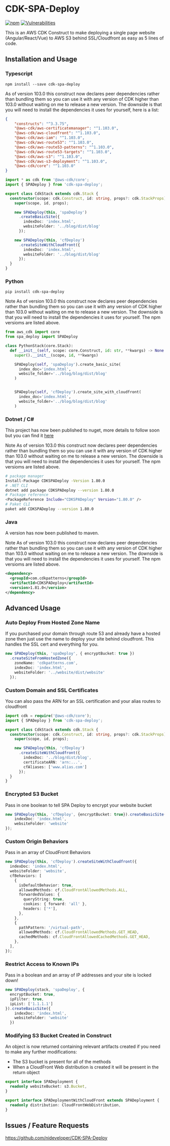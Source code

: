 # CDK-SPA-Deploy
[![npm](https://img.shields.io/npm/dt/cdk-spa-deploy)](https://www.npmjs.com/package/cdk-spa-deploy)
[![Vulnerabilities](https://img.shields.io/snyk/vulnerabilities/npm/cdk-spa-deploy)](https://www.npmjs.com/package/cdk-spa-deploy)

This is an AWS CDK Construct to make deploying a single page website (Angular/React/Vue) to AWS S3 behind SSL/Cloudfront as easy as 5 lines of code.


## Installation and Usage

### Typescript

```console
npm install --save cdk-spa-deploy
```

As of version 103.0 this construct now declares peer dependencies rather than bundling them so you can use it with any version of CDK higher than 103.0 without waiting on me to release a new version. The downside is that you will need to install the dependencies it uses for yourself, here is a list:
```json
{
    "constructs": "^3.3.75",
    "@aws-cdk/aws-certificatemanager": "^1.103.0",
    "@aws-cdk/aws-cloudfront": "^1.103.0",
    "@aws-cdk/aws-iam": "^1.103.0",
    "@aws-cdk/aws-route53": "^1.103.0",
    "@aws-cdk/aws-route53-patterns": "^1.103.0",
    "@aws-cdk/aws-route53-targets": "^1.103.0",
    "@aws-cdk/aws-s3": "^1.103.0",
    "@aws-cdk/aws-s3-deployment": "^1.103.0",
    "@aws-cdk/core": "^1.103.0"
}
```

```typescript
import * as cdk from '@aws-cdk/core';
import { SPADeploy } from 'cdk-spa-deploy';

export class CdkStack extends cdk.Stack {
  constructor(scope: cdk.Construct, id: string, props?: cdk.StackProps) {
    super(scope, id, props);

    new SPADeploy(this, 'spaDeploy')
      .createBasicSite({
        indexDoc: 'index.html',
        websiteFolder: '../blog/dist/blog'
      });

    new SPADeploy(this, 'cfDeploy')
      .createSiteWithCloudfront({
        indexDoc: 'index.html',
        websiteFolder: '../blog/dist/blog'
      });
  }
}

```

### Python
```console
pip install cdk-spa-deploy
```

Note As of version 103.0 this construct now declares peer dependencies rather than bundling them so you can use it with any version of CDK higher than 103.0 without waiting on me to release a new version. The downside is that you will need to install the dependencies it uses for yourself. The npm versioms are listed above.

```python
from aws_cdk import core
from spa_deploy import SPADeploy

class PythonStack(core.Stack):
  def __init__(self, scope: core.Construct, id: str, **kwargs) -> None:
    super().__init__(scope, id, **kwargs)

    SPADeploy(self, 'spaDeploy').create_basic_site(
      index_doc='index.html',
      website_folder='../blog/blog/dist/blog'
    )


    SPADeploy(self, 'cfDeploy').create_site_with_cloudfront(
      index_doc='index.html',
      website_folder='../blog/blog/dist/blog'
    )
```

### Dotnet / C#

This project has now been published to nuget, more details to follow soon but you can find it [here](https://www.nuget.org/packages/CDKSPADeploy/1.80.0)

Note As of version 103.0 this construct now declares peer dependencies rather than bundling them so you can use it with any version of CDK higher than 103.0 without waiting on me to release a new version. The downside is that you will need to install the dependencies it uses for yourself. The npm versioms are listed above.

```bash
# package manager
Install-Package CDKSPADeploy -Version 1.80.0
# .NET CLI
dotnet add package CDKSPADeploy --version 1.80.0
# Package reference
<PackageReference Include="CDKSPADeploy" Version="1.80.0" />
# Paket CLI
paket add CDKSPADeploy --version 1.80.0
```

### Java

A version has now been published to maven.

Note As of version 103.0 this construct now declares peer dependencies rather than bundling them so you can use it with any version of CDK higher than 103.0 without waiting on me to release a new version. The downside is that you will need to install the dependencies it uses for yourself. The npm versioms are listed above.

```xml
<dependency>
  <groupId>com.cdkpatterns</groupId>
  <artifactId>CDKSPADeploy</artifactId>
  <version>1.81.0</version>
</dependency>
```

## Advanced Usage

### Auto Deploy From Hosted Zone Name

If you purchased your domain through route 53 and already have a hosted zone then just use the name to deploy your site behind cloudfront. This handles the SSL cert and everything for you.

```typescript
new SPADeploy(this, 'spaDeploy', { encryptBucket: true })
  .createSiteFromHostedZone({
    zoneName: 'cdkpatterns.com',
    indexDoc: 'index.html',
    websiteFolder: '../website/dist/website'
  });

```

### Custom Domain and SSL Certificates

You can also pass the ARN for an SSL certification and your alias routes to cloudfront

```typescript
import cdk = require('@aws-cdk/core');
import { SPADeploy } from 'cdk-spa-deploy';

export class CdkStack extends cdk.Stack {
  constructor(scope: cdk.Construct, id: string, props?: cdk.StackProps) {
    super(scope, id, props);

    new SPADeploy(this, 'cfDeploy')
      .createSiteWithCloudfront({
        indexDoc: '../blog/dist/blog',
        certificateARN: 'arn:...',
        cfAliases: ['www.alias.com']
      });
  }  
}

```

### Encrypted S3 Bucket

Pass in one boolean to tell SPA Deploy to encrypt your website bucket

```typescript
new SPADeploy(this, 'cfDeploy', {encryptBucket: true}).createBasicSite({
    indexDoc: 'index.html',
    websiteFolder: 'website'
});

```

### Custom Origin Behaviors

Pass in an array of CloudFront Behaviors 

```typescript
new SPADeploy(this, 'cfDeploy').createSiteWithCloudfront({
  indexDoc: 'index.html',
  websiteFolder: 'website',
  cfBehaviors: [
    {
      isDefaultBehavior: true,
      allowedMethods: cf.CloudFrontAllowedMethods.ALL,
      forwardedValues: {
        queryString: true,
        cookies: { forward: 'all' },
        headers: ['*'],
      },
    },
    {
      pathPattern: '/virtual-path',
      allowedMethods: cf.CloudFrontAllowedMethods.GET_HEAD,
      cachedMethods: cf.CloudFrontAllowedCachedMethods.GET_HEAD,
    },
  ],
});
```

### Restrict Access to Known IPs

Pass in a boolean and an array of IP addresses and your site is locked down!

```typescript
new SPADeploy(stack, 'spaDeploy', { 
  encryptBucket: true, 
  ipFilter: true, 
  ipList: ['1.1.1.1']
}).createBasicSite({
    indexDoc: 'index.html',
    websiteFolder: 'website'
  })
```

### Modifying S3 Bucket Created in Construct

An object is now returned containing relevant artifacts created if you need to make any further modifications:
  * The S3 bucket is present for all of the methods
  * When a CloudFront Web distribution is created it will be present in the return object

```typescript
export interface SPADeployment {
  readonly websiteBucket: s3.Bucket,
}

export interface SPADeploymentWithCloudFront extends SPADeployment {
  readonly distribution: CloudFrontWebDistribution,
}
```

## Issues / Feature Requests

https://github.com/nideveloper/CDK-SPA-Deploy
